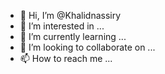 - 👋 Hi, I’m @Khalidnassiry
- 👀 I’m interested in ...
- 🌱 I’m currently learning ...
- 💞️ I’m looking to collaborate on ...
- 📫 How to reach me ...

<!---
Khalidnassiry/Khalidnassiry is a ✨ special ✨ repository because its `README.md` (this file) appears on your GitHub profile.
You can click the Preview link to take a look at your changes.
--->
